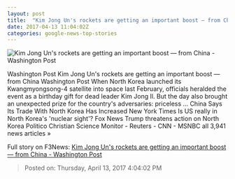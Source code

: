 ```yaml
---
layout: post
title:  "Kim Jong Un's rockets are getting an important boost — from China - Washington Post"
date: 2017-04-13 11:04:02Z
categories: google-news-top-stories
---
```


![Kim Jong Un's rockets are getting an important boost — from China - Washington Post](https://img.washingtonpost.com/rf/image_1484w/2010-2019/WashingtonPost/2016/02/06/Production/WashingtonPost/Images/North_Korea_Rockets_Photo_Gallery-0082d-984.jpg)

Washington Post Kim Jong Un's rockets are getting an important boost — from China Washington Post When North Korea launched its Kwangmyongsong-4 satellite into space last February, officials heralded the event as a birthday gift for dead leader Kim Jong Il. But the day also brought an unexpected prize for the country's adversaries: priceless ... China Says Its Trade With North Korea Has Increased New York Times Is US really in North Korea's 'nuclear sight'? Fox News Trump threatens action on North Korea Politico Christian Science Monitor - Reuters - CNN - MSNBC all 3,941 news articles »


Full story on F3News: [Kim Jong Un's rockets are getting an important boost — from China - Washington Post](http://www.f3nws.com/n/Zxc3C)

> Posted on: Thursday, April 13, 2017 4:04:02 PM
